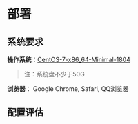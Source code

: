 # 部署

## 系统要求

**操作系统**：[CentOS-7-x86\_64-Minimal-1804](http://archive.kernel.org/centos-vault/7.5.1804/isos/x86_64/CentOS-7-x86_64-Minimal-1804.iso)

> 注：系统盘不少于50G

**浏览器**： Google Chrome, Safari, QQ浏览器

## 配置评估

